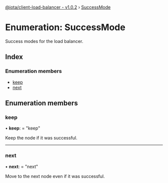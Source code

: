 [@iota/client-load-balancer - v1.0.2](../README.md) › [SuccessMode](successmode.md)

# Enumeration: SuccessMode

Success modes for the load balancer.

## Index

### Enumeration members

* [keep](successmode.md#keep)
* [next](successmode.md#next)

## Enumeration members

###  keep

• **keep**: = "keep"

Keep the node if it was successful.

___

###  next

• **next**: = "next"

Move to the next node even if it was successful.
